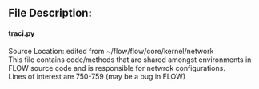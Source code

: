 ## File Description:
#### traci.py
Source Location: edited from ~/flow/flow/core/kernel/network\
This file contains code/methods that are shared amongst environments in FLOW source code and is responsible for netwrok configurations.\
Lines of interest are 750-759 (may be a bug in FLOW)

